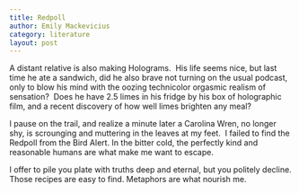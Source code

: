 ```yaml
---
title: Redpoll
author: Emily Mackevicius
category: literature
layout: post
---
```

A distant relative is also making Holograms.  His life seems nice, but last time he ate a sandwich, did he also brave not turning on the usual podcast, only to blow his mind with the oozing technicolor orgasmic realism of sensation?  Does he have 2.5 limes in his fridge by his box of holographic film, and a recent discovery of how well limes brighten any meal?

I pause on the trail, and realize a minute later a Carolina Wren, no longer shy, is scrounging and muttering in the leaves at my feet.  I failed to find the Redpoll from the Bird Alert. In the bitter cold, the perfectly kind and reasonable humans are what make me want to escape. 

I offer to pile you plate with truths deep and eternal, but you politely decline. Those recipes are easy to find. Metaphors are what nourish me.
